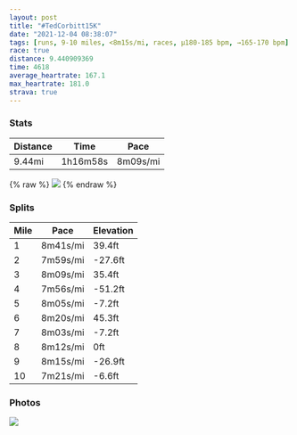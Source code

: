 ```yaml
---
layout: post
title: "#TedCorbitt15K"
date: "2021-12-04 08:38:07"
tags: [runs, 9-10 miles, <8m15s/mi, races, μ180-185 bpm, →165-170 bpm]
race: true
distance: 9.440909369
time: 4618
average_heartrate: 167.1
max_heartrate: 181.0
strava: true
---
```


### Stats

| Distance | Time | Pace |
|----------|------|------|
|9.44mi|1h16m58s|8m09s/mi|

{% raw %}
<img src='https://maps.googleapis.com/maps/api/staticmap?maptype=roadmap&path=enc:u{ywF~`obMAeAHw@n@eBRmAE{@Kg@w@gBo@}@_Bw@wA}AMa@iA}B_@c@uAiAkAm@o@MsA@eAv@]Hk@Dq@G[Q_CiCuAsCi@y@i@KyAF_FsAiCiAkCmBmAoBwAoAmBaAo@SwByAa@c@w@yAw@_DA}@\oES_A}@{AUSq@_@wAsA_BcAsBaBcA[cA}@cCgBsAs@kEuCwAQgCRmB]u@@kA`@gAv@}@FqAc@aEyCsBaCiA_BeAeA_@GsBZoE_@c@BUZM`ALdBjBrDRl@Rz@H`Ba@tB_@j@m@rA_@`@D^\d@Vt@lAbEd@dA|@fAv@l@`EhB`CbBp@hAf@zAX`@`Av@nAJlAMd@B`@L^\v@lAdAbEVf@Jt@x@hAVL~AhBv@^bARbBJlBa@`Cy@~ALNPjAf@tBlBbB|Dl@z@VRt@V`BC~BRbBdAvCjFzArBbBhAt@`AjBbD^`Aj@z@\Xf@\bBZrBKvB[tALfA`@^\x@lD^v@dAbA`Ad@r@Rt@`@dAb@dEzAdAjApC`FlBjCZVhA`@\`@\NRXRFbACd@Qr@i@~@kAv@yAn@eBh@sBTeCCg@Y{@SYm@_@m@QqFcDkAaAmAmBOsADq@TiAx@kC?g@QgAq@aBa@m@_@a@_A]q@e@yAsBwA}Cy@s@oB}@s@I}@LuA|@gBAmAy@qByBgAqCm@m@g@IuAFyBw@oB]_A_@eC{A{DaEq@{@uCoAqCmB_AkAIa@Q[q@iCBqA`@eEO}@{@sAwImG}BoA{@o@e@K}FcEyBqAoAScCB}AWw@D}@PuAdAc@Le@IyAm@aD_C{BaCoAeBcAy@q@GgBHqFc@QNSl@Gz@Fz@Rj@t@hAj@nAd@tAFdBS`BOj@_BjCMf@x@dBh@pCh@vA`AlAvBnAn@j@`A`@dANhA|@`AfA|@lCP^TRdA^xDAr@d@z@vAl@jCj@bBdBbDh@f@f@ZbAJZZb@@`A\bBOfA_@lAi@`A@l@JnAv@~A~AdBpCVv@j@v@jAd@lAFxBIz@Tt@h@f@j@x@vAhCrDxCjCZb@z@hBZ`AX^\VXr@XZ^^r@d@lCLzE]nBn@^`@Zb@DMD{@To@Xe@fAgA\k@Je@&key=AIzaSyC1MId7bFpkLXNAaYhBSTb8jLyiSqzbDtM&size=800x800&markers=color:yellow|label:S|40.77003,-73.97408&markers=color:green|label:F|40.77385000000001,-73.97290999999996'>
{% endraw %}

### Splits

| Mile | Pace | Elevation |
|------|------|-----------|
|1|8m41s/mi|39.4ft|
|2|7m59s/mi|-27.6ft|
|3|8m09s/mi|35.4ft|
|4|7m56s/mi|-51.2ft|
|5|8m05s/mi|-7.2ft|
|6|8m20s/mi|45.3ft|
|7|8m03s/mi|-7.2ft|
|8|8m12s/mi|0ft|
|9|8m15s/mi|-26.9ft|
|10|7m21s/mi|-6.6ft|

### Photos
<img src='https://dgtzuqphqg23d.cloudfront.net/1TqlgdPCGPQq8yYdxKXPkFqEXwTpNXdj0wYjmWhxJrU-768x507.jpg'>
